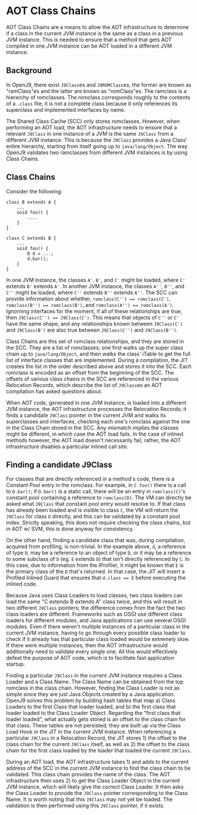 <!--
Copyright IBM Corp. and others 2018

This program and the accompanying materials are made available under
the terms of the Eclipse Public License 2.0 which accompanies this
distribution and is available at https://www.eclipse.org/legal/epl-2.0/
or the Apache License, Version 2.0 which accompanies this distribution and
is available at https://www.apache.org/licenses/LICENSE-2.0.

This Source Code may also be made available under the following
Secondary Licenses when the conditions for such availability set
forth in the Eclipse Public License, v. 2.0 are satisfied: GNU
General Public License, version 2 with the GNU Classpath
Exception [1] and GNU General Public License, version 2 with the
OpenJDK Assembly Exception [2].

[1] https://www.gnu.org/software/classpath/license.html
[2] https://openjdk.org/legal/assembly-exception.html

SPDX-License-Identifier: EPL-2.0 OR Apache-2.0 OR GPL-2.0-only WITH Classpath-exception-2.0 OR GPL-2.0-only WITH OpenJDK-assembly-exception-1.0
-->

# AOT Class Chains
AOT Class Chains are a means to allow the AOT infrastructure to determine
if a class in the current JVM instance is the same as a class in a 
previous JVM instance. This is needed to ensure that a method that gets 
AOT compiled in one JVM instance can be AOT loaded in a different JVM 
instance.

## Background
In OpenJ9, there exist `J9Class`es and `J9ROMClass`es; the former are 
known as "ramClass"es and the latter are known as "romClass"es. The 
ramclass is a hierarchy of romclasses. The romclass corresponds roughly 
to the contents of a `.class` file; it is not a complete class because 
it only references its superclass and implemented interfaces by name.

The Shared Class Cache (SCC) only stores romclasses. However, when 
performing an AOT load, the AOT infrastructure needs to ensure that a 
relevant `J9Class` in one instance of a JVM is the same `J9Class` from 
a different JVM instance. This is because the `J9Class` provides a Java 
Class' entire hierarchy, starting from itself going up to 
`java/lang/Object`. The way OpenJ9 validates two ramclasses from
different JVM instances is by using Class Chains.

## Class Chains
Consider the following:

```
class B extends A {
    ...
    void foo() {
        ....
    }
}

class C extends B {
    ...
    void foo() {
        D d = ...;
        d.bar();
    }
}
```

In one JVM instance, the classes `A'`, `B'`, and `C'` might be loaded, 
where `C'` extends `B'` extends `A'`. In another JVM instance, the 
classes `A''`, `B''`, and `C''` might be loaded, where `C''` extends 
`B''` extends `A''`. The SCC can provide information about whether, 
`romclass(C'') == romclass(C')`, `romclass(B'') == romclass(B')`, 
and `romclass(A'') == romclass(A')`. Ignorning interfaces for the moment, 
if all of these relationships are true, then `J9Class(C'') == J9Class(C')`. 
This means that objects of `C''` or `C'` have the same shape, and any 
relationships known between `J9Class(C')` and `J9Class(B')` are also 
true between `J9Class(C'')` and `J9Class(B'')`.

Class Chains are this set of romclass relationships, and they are stored 
in the SCC. They are a list of romclasses; one first walks up the super 
class chain up to `java/lang/Object`, and then walks the class' iTable 
to get the full list of interface classes that are implemented. During 
a compilation, the JIT creates the list in the order described above 
and stores it into the SCC. Each romclass is encoded as an offset from 
the beginning of the SCC. The offsets of various class chains in the SCC 
are referenced in the various Relocation Records, which describe the list 
of `J9Class`es an AOT compilation has asked questions about. 

When AOT code, generated in one JVM instance, is loaded into a different 
JVM instance, the AOT infrastructure processes the Relocation Records; 
it finds a candidate `J9Class` pointer in the current JVM and walks its 
superclasses and interfaces, checking each one's romclass against the one 
in the Class Chain stored in the SCC. Any mismatch implies the classes 
might be different, in which case the AOT load fails. In the case of 
inlined methods however, the AOT load doesn't necessarily fail, rather, 
the AOT infrastructure disables a particular inlined call site.

## Finding a candidate J9Class
For classes that are directly referenced in a method's code, there is a 
Constant Pool entry in the romclass. For example, in `C.foo()` there is a
call to `D.bar()`; if `D.bar()` is a static call, there will be an entry
in `romclass(C)`'s constant pool containing a reference to `romclass(D)`.
The VM can directly be asked what `J9Class` that constant pool entry 
would resolve to. If that class has already been loaded and is visible 
to class `C`, the VM will return the `J9Class` for class `D` directly, 
and this can be validated by a constant pool index. Strictly speaking, 
this does not require checking the class chains, but in AOT w/ SVM, this
is done anyway for consistency.

On the other hand, finding a candidate class that was, during compilation,
acquired from profiling, is non-trivial. In the example above, `d`, 
a reference of type `D`, may be a reference to an object of type `D`, or 
it may be a reference to some subclass of `D` (eg. `E` extends `D`) that 
isn't directly referenced by `C`. In this case, due to information from 
the IProfiler, it might be known that `E` is the primary class of the `D` 
that's returned. In that case, the JIT will insert a Profiled Inlined 
Guard that ensures that `d.class == E` before executing the inlined code. 
 
Because Java uses Class Loaders to load classes, two class loaders can 
load the same "C extends B extends A" class twice, and this will result 
in two different `J9Class` pointers; the difference comes from the fact 
the two class loaders are different. Frameworks such as OSGI use different 
class loaders for different modules, and Java applications can use several 
OSGI modules. Even if there weren't multiple instances of a particular 
class in the current JVM instance, having to go through every possible 
class loader to check if it already has that particular class loaded would 
be extremely slow. If there were multiple instances, then the AOT 
infrastructure would additionally need to validate every single one. All 
this would effectively defeat the purpose of AOT code, which is to 
facilitate fast application startup.

Finding a particular `J9Class` in the current JVM instance requires 
a Class Loader and a Class Name. The Class Name can be obtained from 
the top romclass in the class chain. However, finding the Class Loader 
is not as simple since they are just Java Objects created by a Java 
application. OpenJ9 solves this problem by building hash tables that 
map a) Class Loaders to the first Class that loader loaded, and b) the 
first class that loader loaded to the Class Loader Object. Regarding the
"first class that loader loaded", what actually gets stored is an offset 
to the class chain for that class. These tables are not persisted; they 
are built up via the Class Load Hook in the JIT in the current JVM 
instance. When referencing a particular `J9Class` in a Relocation Record, 
the JIT stores 1) the offset to the class chain for the current `J9Class` 
itself, as well as 2) the offset to the class chain for the first class
loaded by the loader that loaded the current `J9Class`.

During an AOT load, the AOT infrastructure takes 1) and adds to the 
current address of the SCC in the current JVM instance to find the class 
chain to be validated. This class chain provides the name of the class. 
The AOT infrastructure then uses 2) to get the Class Loader Object in 
the current JVM instance, which will likely give the correct Class Loader. 
It then asks the Class Loader to provide the `J9Class` pointer 
corresponding to the Class Name. It is worth noting that this `J9Class`
may not yet be loaded. The validation is then performed using this `J9Class`
pointer, if it exists.
